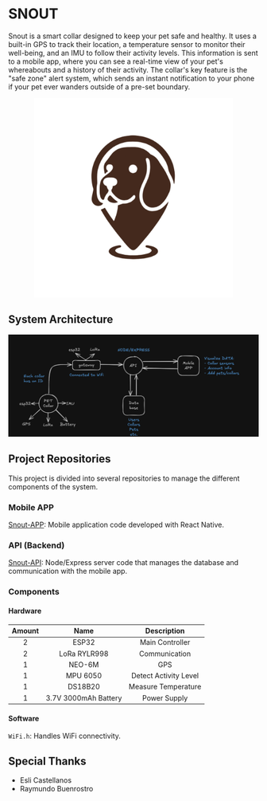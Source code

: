 # SNOUT
Snout is a smart collar designed to keep your pet safe and healthy. It uses a built-in GPS to track their location, a temperature sensor to monitor their well-being, and an IMU to follow their activity levels. This information is sent to a mobile app, where you can see a real-time view of your pet's whereabouts and a history of their activity. The collar's key feature is the "safe zone" alert system, which sends an instant notification to your phone if your pet ever wanders outside of a pre-set boundary.

<p align="center">
    <img src="./images/snout-logo-brown.png" alt="Snout logo" width=400/>
</p>

## System Architecture
![System Architecture](./images/system-architecture.jpg)

## Project Repositories
This project is divided into several repositories to manage the different components of the system.

### Mobile APP
[Snout-APP](https://github.com/hanzeelvilla/snout-app): Mobile application code developed with React Native.

### API (Backend)
[Snout-API](https://github.com/hanzeelvilla/snout-api): Node/Express server code that manages the database and communication with the mobile app.

### Components

#### Hardware

| **Amount** |       **Name**       |    **Description**    |
|:----------:|:--------------------:|:---------------------:|
|      2     |         ESP32        |    Main Controller    |
|      2     | LoRa RYLR998         |     Communication     |
|      1     |        NEO-6M        |          GPS          |
|      1     |       MPU 6050       | Detect Activity Level |
|      1     |        DS18B20       | Measure Temperature   |
|      1     | 3.7V 3000mAh Battery |      Power Supply     |

#### Software
`WiFi.h`: Handles WiFi connectivity.

## Special Thanks
- Esli Castellanos
- Raymundo Buenrostro